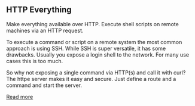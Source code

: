 ## HTTP Everything

Make everything available over HTTP. 
Execute shell scripts on remote machines via an HTTP request.

To execute a command or script on a remote system the most common approach is using SSH. While SSH is super versatile,
it has some drawbacks. Usually you expose a login shell to the network. For many use cases this is too much. 

So why not exposing a single command via HTTP(s) and call it with curl? 
The httpe server makes it easy and secure. Just define a route and a command and start the server.

[Read more](https://http-everything.github.io)